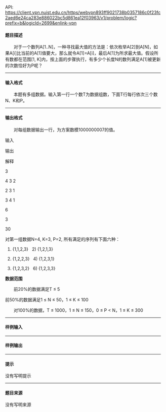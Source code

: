 API: https://client.vpn.nuist.edu.cn/https/webvpn893ff9021738b0357186c0f23fc2aed6e24ca283e886022bc5d861ea12f03963/v1/problem/logic?prefix=b&logicId=2699&enlink-vpn

#### 题目描述

       对于一个数列A\[1..N\]，一种寻找最大值的方法是：依次枚举A\[2\]到A\[N\]，如果A\[i\]比当前的A\[1\]值要大，那么就令A\[1\]=A\[i\]，最后A\[1\]为所求最大值。假设所有数都在范围\[1, K\]内，按上面的步骤执行，有多少个长度N的数列满足A\[1\]被更新的次数恰好为P呢？

---

#### 输入格式

       本题有多组数据。输入第一行一个数T为数据组数，下面T行每行依次三个数N、K和P。

---

#### 输出格式

       对每组数据输出一行，为方案数模1000000007的值。

输入

输出

解释

3

4 3 2

2 3 1

3 4 1

6

3

30

对第一组数据N=4, K=3, P=2, 所有满足的序列有下面六种：

1) {1,1,2,3}   2) {1,2,1,3}

3) {1,2,2,3}   4) {1,2,3,1}

5) {1,2,3,2}   6) {1,2,3,3}

**数据范围**

       前20%的数据满足T ≤ 5

前50%的数据满足1 ≤ N ≤ 50，1 ≤ K ≤ 100

       对100%的数据，T ≤ 1000，1 ≤ N ≤ 150，0 ≤ P < N，1 ≤ K ≤ 300

---

#### 样例输入

---

#### 样例输出

---

#### 提示

没有写明提示

---

#### 题目来源

没有写明来源
